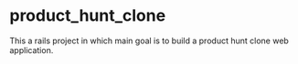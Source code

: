 # product_hunt_clone
This a rails project in which main goal is to build a product hunt clone web application. 
